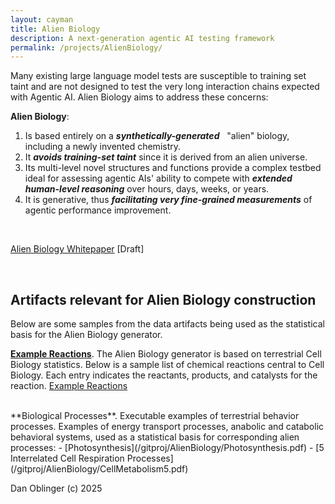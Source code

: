 ```yaml
---
layout: cayman
title: Alien Biology
description: A next-generation agentic AI testing framework
permalink: /projects/AlienBiology/
---
```

Many existing large language model tests are susceptible to training set taint and are not designed to test the very long interaction chains expected with Agentic AI.  Alien Biology aims to address these concerns:


**Alien Biology**:
1. Is based entirely on a ***synthetically-generated*** &nbsp; "alien" biology, including a newly invented chemistry.
2. It ***avoids training-set taint*** since it is derived from an alien universe.
3. Its multi-level novel structures and functions provide a complex testbed ideal for assessing agentic AIs' ability to compete with ***extended human-level reasoning*** over hours, days, weeks, or years.
4. It is generative, thus ***facilitating very fine-grained measurements*** of agentic performance improvement.

 <br> 

[Alien Biology Whitepaper](/projects/AlienBiology/AlienBiologyWhitepaper.pdf) [Draft]

<br>

## Artifacts relevant for Alien Biology construction
Below are some samples from the data artifacts being used as the statistical basis for the Alien Biology generator.

**[Example Reactions](/gitproj/AlienBiology/CellReactions.pdf)**. The Alien Biology generator is based on terrestrial Cell Biology statistics.  Below is a sample list of chemical reactions central to Cell Biology.  Each entry indicates the reactants, products, and catalysts for the reaction.    [Example Reactions](/gitproj/AlienBiology/CellReactions.pdf) 

<br>
**Biological Processes**.  Executable examples of terrestrial behavior processes.  Examples of energy transport processes, anabolic and catabolic behavioral systems, used as a statistical basis for corresponding alien processes:
- [Photosynthesis](/gitproj/AlienBiology/Photosynthesis.pdf) 
- [5 Interrelated Cell Respiration Processes](/gitproj/AlienBiology/CellMetabolism5.pdf)


Dan Oblinger (c) 2025

<!--

.[[AlienBiology]].
  , [[CellReactions]], 

-->